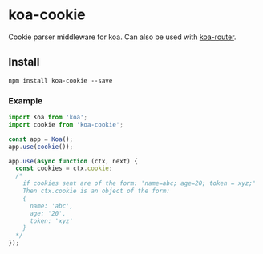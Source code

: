 # koa-cookie
Cookie parser middleware for koa.
Can also be used with [koa-router](https://www.npmjs.com/package/koa-router).

## Install
```node
npm install koa-cookie --save
```

### Example

```javascript
import Koa from 'koa';
import cookie from 'koa-cookie';

const app = Koa();
app.use(cookie());

app.use(async function (ctx, next) {
  const cookies = ctx.cookie;
  /*
    if cookies sent are of the form: 'name=abc; age=20; token = xyz;'
    Then ctx.cookie is an object of the form:
    {
      name: 'abc',
      age: '20',
      token: 'xyz'
    }
  */
});

```